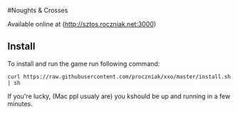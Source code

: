 #Noughts & Crosses

Available online at (http://sztos.roczniak.net:3000)

## Install
To install and run the game run following command:
```
curl https://raw.githubusercontent.com/proczniak/xxo/master/install.sh | sh
```
If you're lucky, (Mac ppl usualy are) you kshould be up and running in a few minutes.
